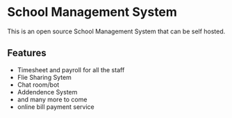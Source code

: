 # School Management System

This is an open source School Management System that can be self hosted. 

## Features
- Timesheet and payroll for all the staff
- Flie Sharing Sytem
- Chat room/bot
- Addendence System
- and many more to come
- online bill payment service
